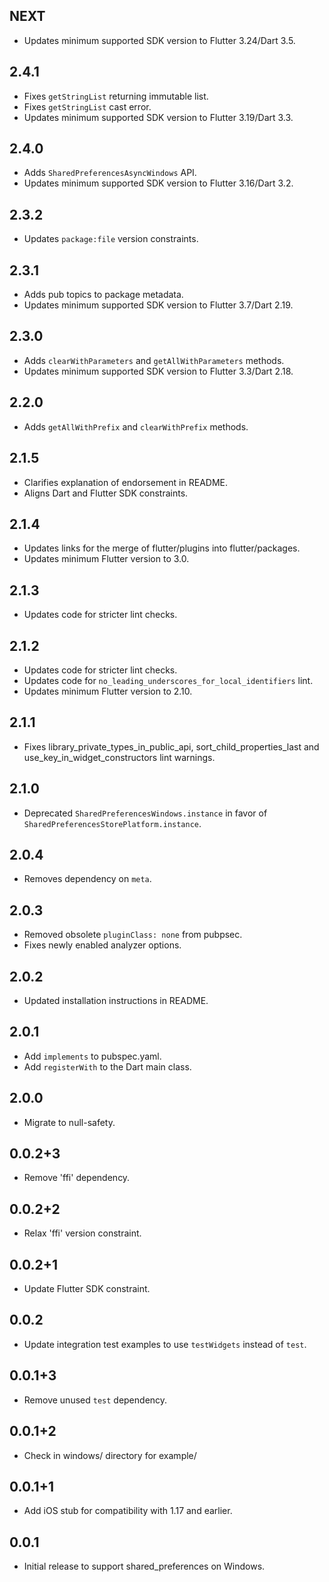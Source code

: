 ## NEXT

* Updates minimum supported SDK version to Flutter 3.24/Dart 3.5.

## 2.4.1

* Fixes `getStringList` returning immutable list.
* Fixes `getStringList` cast error.
* Updates minimum supported SDK version to Flutter 3.19/Dart 3.3.

## 2.4.0

* Adds `SharedPreferencesAsyncWindows` API.
* Updates minimum supported SDK version to Flutter 3.16/Dart 3.2.

## 2.3.2

* Updates `package:file` version constraints.

## 2.3.1

* Adds pub topics to package metadata.
* Updates minimum supported SDK version to Flutter 3.7/Dart 2.19.

## 2.3.0

* Adds `clearWithParameters` and `getAllWithParameters` methods.
* Updates minimum supported SDK version to Flutter 3.3/Dart 2.18.

## 2.2.0

* Adds `getAllWithPrefix` and `clearWithPrefix` methods.

## 2.1.5

* Clarifies explanation of endorsement in README.
* Aligns Dart and Flutter SDK constraints.

## 2.1.4

* Updates links for the merge of flutter/plugins into flutter/packages.
* Updates minimum Flutter version to 3.0.

## 2.1.3

* Updates code for stricter lint checks.

## 2.1.2

* Updates code for stricter lint checks.
* Updates code for `no_leading_underscores_for_local_identifiers` lint.
* Updates minimum Flutter version to 2.10.

## 2.1.1

* Fixes library_private_types_in_public_api, sort_child_properties_last and use_key_in_widget_constructors
  lint warnings.

## 2.1.0

* Deprecated `SharedPreferencesWindows.instance` in favor of `SharedPreferencesStorePlatform.instance`.

## 2.0.4

* Removes dependency on `meta`.

## 2.0.3

* Removed obsolete `pluginClass: none` from pubpsec.
* Fixes newly enabled analyzer options.

## 2.0.2

* Updated installation instructions in README.

## 2.0.1

* Add `implements` to pubspec.yaml.
* Add `registerWith` to the Dart main class.

## 2.0.0

* Migrate to null-safety.

## 0.0.2+3

* Remove 'ffi' dependency.

## 0.0.2+2

* Relax 'ffi' version constraint.

## 0.0.2+1

* Update Flutter SDK constraint.

## 0.0.2

* Update integration test examples to use `testWidgets` instead of `test`.

## 0.0.1+3

* Remove unused `test` dependency.

## 0.0.1+2

* Check in windows/ directory for example/

## 0.0.1+1

* Add iOS stub for compatibility with 1.17 and earlier.

## 0.0.1

* Initial release to support shared_preferences on Windows.
